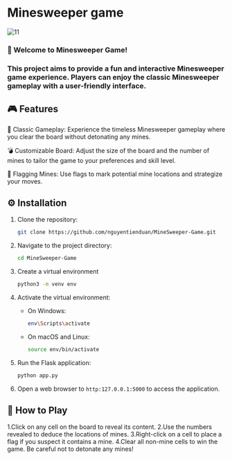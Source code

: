 # Minesweeper game
![11](https://github.com/nguyentienduan/MineSweeper-Game/assets/118033554/df23f3f6-236b-471e-9c2c-62c606f2e8fb)

### 🚀 Welcome to Minesweeper Game!
### This project aims to provide a fun and interactive Minesweeper game experience. Players can enjoy the classic Minesweeper gameplay with a user-friendly interface.

## 🎮 Features
🧨 Classic Gameplay: Experience the timeless Minesweeper gameplay where you clear the board without detonating any mines.

💣 Customizable Board: Adjust the size of the board and the number of mines to tailor the game to your preferences and skill level.

🚩 Flagging Mines: Use flags to mark potential mine locations and strategize your moves.

## ⚙️ Installation
1. Clone the repository:

   ```bash
   git clone https://github.com/nguyentienduan/MineSweeper-Game.git
2. Navigate to the project directory:

    ```bash
    cd MineSweeper-Game
3. Create a virtual environment
    ```bash
    python3 -m venv env
4. Activate the virtual environment:
    - On Windows:
      ```bash
      env\Scripts\activate
    - On macOS and Linux:
      ```bash
      source env/bin/activate
5. Run the Flask application:
    ```bash
    python app.py
6. Open a web browser to `http:127.0.0.1:5000` to access the application.

## 📝 How to Play

1.Click on any cell on the board to reveal its content.
2.Use the numbers revealed to deduce the locations of mines.
3.Right-click on a cell to place a flag if you suspect it contains a mine.
4.Clear all non-mine cells to win the game. Be careful not to detonate any mines!
